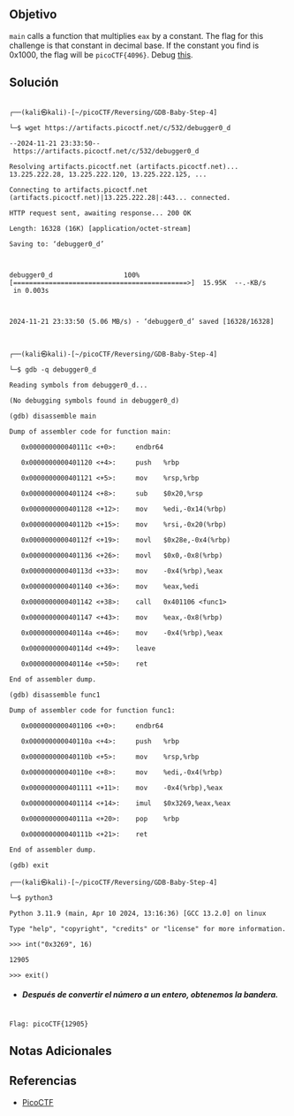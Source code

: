 ## Objetivo

`main` calls a function that multiplies `eax` by a constant. The flag for this challenge is that constant in decimal base. If the constant you find is 0x1000, the flag will be `picoCTF{4096}`. Debug [this](https://artifacts.picoctf.net/c/532/debugger0_d).

## Solución

```

┌──(kali㉿kali)-[~/picoCTF/Reversing/GDB-Baby-Step-4]

└─$ wget https://artifacts.picoctf.net/c/532/debugger0_d

--2024-11-21 23:33:50--  https://artifacts.picoctf.net/c/532/debugger0_d

Resolving artifacts.picoctf.net (artifacts.picoctf.net)... 13.225.222.28, 13.225.222.120, 13.225.222.125, ...

Connecting to artifacts.picoctf.net (artifacts.picoctf.net)|13.225.222.28|:443... connected.

HTTP request sent, awaiting response... 200 OK

Length: 16328 (16K) [application/octet-stream]

Saving to: ‘debugger0_d’

  

debugger0_d                  100%[============================================>]  15.95K  --.-KB/s    in 0.003s  

  

2024-11-21 23:33:50 (5.06 MB/s) - ‘debugger0_d’ saved [16328/16328]

  

┌──(kali㉿kali)-[~/picoCTF/Reversing/GDB-Baby-Step-4]

└─$ gdb -q debugger0_d

Reading symbols from debugger0_d...

(No debugging symbols found in debugger0_d)

(gdb) disassemble main

Dump of assembler code for function main:

   0x000000000040111c <+0>:     endbr64

   0x0000000000401120 <+4>:     push   %rbp

   0x0000000000401121 <+5>:     mov    %rsp,%rbp

   0x0000000000401124 <+8>:     sub    $0x20,%rsp

   0x0000000000401128 <+12>:    mov    %edi,-0x14(%rbp)

   0x000000000040112b <+15>:    mov    %rsi,-0x20(%rbp)

   0x000000000040112f <+19>:    movl   $0x28e,-0x4(%rbp)

   0x0000000000401136 <+26>:    movl   $0x0,-0x8(%rbp)

   0x000000000040113d <+33>:    mov    -0x4(%rbp),%eax

   0x0000000000401140 <+36>:    mov    %eax,%edi

   0x0000000000401142 <+38>:    call   0x401106 <func1>

   0x0000000000401147 <+43>:    mov    %eax,-0x8(%rbp)

   0x000000000040114a <+46>:    mov    -0x4(%rbp),%eax

   0x000000000040114d <+49>:    leave

   0x000000000040114e <+50>:    ret

End of assembler dump.

(gdb) disassemble func1

Dump of assembler code for function func1:

   0x0000000000401106 <+0>:     endbr64

   0x000000000040110a <+4>:     push   %rbp

   0x000000000040110b <+5>:     mov    %rsp,%rbp

   0x000000000040110e <+8>:     mov    %edi,-0x4(%rbp)

   0x0000000000401111 <+11>:    mov    -0x4(%rbp),%eax

   0x0000000000401114 <+14>:    imul   $0x3269,%eax,%eax

   0x000000000040111a <+20>:    pop    %rbp

   0x000000000040111b <+21>:    ret

End of assembler dump.

(gdb) exit

┌──(kali㉿kali)-[~/picoCTF/Reversing/GDB-Baby-Step-4]

└─$ python3        

Python 3.11.9 (main, Apr 10 2024, 13:16:36) [GCC 13.2.0] on linux

Type "help", "copyright", "credits" or "license" for more information.

>>> int("0x3269", 16)

12905

>>> exit()

```

  

- ##### Después de convertir el número a un entero, obtenemos la bandera.

```

Flag: picoCTF{12905}

```

## Notas Adicionales

## Referencias

- [PicoCTF](https://play.picoctf.org)